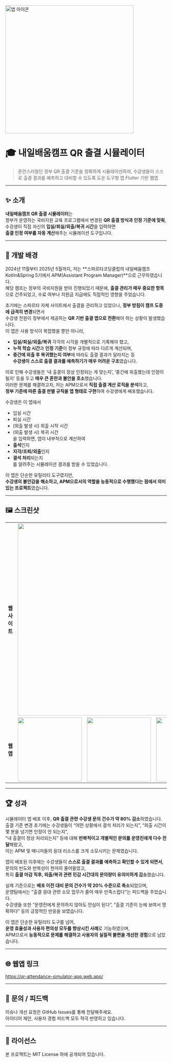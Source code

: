 <img src="https://github.com/user-attachments/assets/c7700eac-11a9-4f02-976e-4f0bb3df254c" alt="앱 아이콘" width="400"/>

# 🎓 내일배움캠프 QR 출결 시뮬레이터

> 혼란스러웠던 정부 QR 출결 기준을 정확하게 시뮬레이션하여, 수강생들이 스스로 출결 결과를 예측하고 대비할 수 있도록 도운 도구형 앱
> Flutter 기반 웹앱

---

## ✨ 소개

**내일배움캠프 QR 출결 시뮬레이터**는  
정부가 운영하는 국비지원 교육 프로그램에서 변경된 **QR 출결 방식과 인정 기준에 맞춰**,  
수강생이 직접 자신의 **입실/퇴실/외출/복귀 시간**을 입력하면  
**출결 인정 여부를 자동 계산**해주는 시뮬레이션 도구입니다.

---

## 🎯 개발 배경

2024년 11월부터 2025년 5월까지, 저는 **스파르타코딩클럽의 내일배움캠프 Kotlin&Spring 5기에서 APM(Assistant Program Manager)**으로 근무하였습니다.  
해당 캠프는 정부의 국비지원을 받아 진행되었기 때문에, **출결 관리가 매우 중요한 항목**으로 간주되었고, 수료 여부나 지원금 지급에도 직접적인 영향을 주었습니다.

초기에는 스파르타 자체 사이트에서 출결을 관리하고 있었으나, **정부 방침이 캠프 도중에 급격히 변경**되면서  
수강생 전원이 정부에서 제공하는 **QR 기반 출결 앱으로 전환**해야 하는 상황이 발생했습니다.  
이 앱은 사용 방식이 복잡했을 뿐만 아니라,  
- **입실/퇴실/외출/복귀** 각각의 시각을 개별적으로 기록해야 했고,  
- **누적 학습 시간**과 **인정 기준**이 정부 규정에 따라 다르게 계산되며,  
- **중간에 외출 후 복귀했는지 여부**에 따라도 출결 결과가 달라지는 등  
**수강생이 스스로 출결 결과를 예측하기가 매우 어려운 구조**였습니다.

이로 인해 수강생들은 ‘내 출결이 정상 인정되는 게 맞는지’, ‘중간에 외출했는데 인정이 될지’ 등을 두고 **매우 큰 혼란과 불안을 호소**했습니다.  
이러한 문제를 해결하고자, 저는 APM으로서 **직접 출결 계산 로직을 분석**하고,  
**정부 기준에 따른 출결 판별 규칙을 앱 형태로 구현**하여 수강생에게 배포했습니다.

수강생은 이 앱에서  
- 입실 시간  
- 퇴실 시간  
- (외출 발생 시) 외출 시작 시간  
- (외출 발생 시) 복귀 시간  
을 입력하면, 앱이 내부적으로 계산하여  
- **출석**인지  
- **지각/조퇴/외출**인지  
- **결석 처리**되는지  
를 알려주는 시뮬레이션 결과를 받을 수 있었습니다.

이 앱은 단순한 유틸리티 도구였지만,  
**수강생의 불안감을 해소하고, APM으로서의 역할을 능동적으로 수행했다는 점에서 의미 있는 프로젝트**였습니다.

---

## 🖼 스크린샷

<table>
  <tr>
    <td><strong>웹사이트</strong></td>
    <td colspan="3"><img src="https://github.com/user-attachments/assets/6548d929-0698-4410-a4aa-5ee3e7fd731f" width="600"/></td>
  </tr>
  <tr>
    <td><strong>웹앱</strong></td>
    <td><img src="https://github.com/user-attachments/assets/f7613e2a-9d52-4e3d-8946-34c8aad4c08e" width="200"/></td>
    <td><img src="https://github.com/user-attachments/assets/754bcef7-b2ed-44ee-af9a-8c4c2aab9a42" width="200"/></td>
    <td><img src="https://github.com/user-attachments/assets/838b6364-89a5-4386-85f8-3b1d032d4c65" width="200"/></td>
  </tr>
</table>

---

## 🏆 성과

시뮬레이터 앱 배포 이후, **QR 출결 관련 수강생 문의 건수가 약 80% 감소**하였습니다.  
출결 기준 변경 초기에는 수강생들이 “어떤 상황에서 결석 처리가 되는지”, “외출 시간이 몇 분을 넘기면 인정이 안 되는지”,  
“내 출결이 정상 처리되는지” 등에 대해 **반복적이고 개별적인 문의를 운영진에게 다수 전달**해왔고,  
이는 APM 및 매니저들의 응대 리소스를 크게 소모시키는 문제였습니다.

앱이 배포된 이후에는 수강생들이 **스스로 출결 결과를 예측하고 확인할 수 있게 되면서**,  
문의의 빈도와 반복성이 현저히 줄어들었고,  
특히 **출결 마감 직후, 외출/복귀 관련 민감 시간대의 문의량이 유의미하게 감소**했습니다.

실제 기준으로는 **배포 이전 대비 문의 건수가 약 20% 수준으로 축소**되었으며,  
운영팀에서는 "출결 응대 관련 소모 업무가 줄어 매우 만족스럽다"는 피드백을 주었습니다.  
수강생들 또한 “운영진에게 문의하지 않아도 안심이 된다”, “출결 기준이 눈에 보여서 명확하다” 등의 긍정적인 반응을 보였습니다.

이 앱은 단순한 유틸리티 도구를 넘어,  
**운영 효율성과 사용자 편의성 모두를 향상시킨 사례**로 기능하였으며,  
APM으로서 **능동적으로 문제를 해결하고 사용자의 실질적 불편을 개선한 경험**으로 남았습니다.

---

## 🌐 웹앱 링크
https://qr-attendance-simulator-app.web.app/

---

## 📌 문의 / 피드백

이슈나 개선 요청은 GitHub Issues를 통해 전달해주세요.  
아이디어 제안, 사용자 경험 피드백 모두 적극 반영하고 있습니다.

---

## 📝 라이선스

본 프로젝트는 MIT License 하에 공개되어 있습니다.
